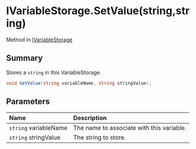 # IVariableStorage.SetValue(string,string)

Method in [IVariableStorage](/docs/api/csharp/yarn.ivariablestorage.md)

## Summary


Stores a  `string`  in this VariableStorage.


```csharp
void SetValue(string variableName, string stringValue);
```

## Parameters

|Name|Description|
|:---|:---|
|`string` variableName|The name to associate with this variable.|
|`string` stringValue|The string to store.|

